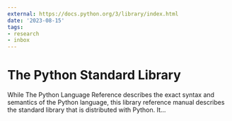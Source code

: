 ```yaml
---
external: https://docs.python.org/3/library/index.html
date: '2023-08-15'
tags:
- research
- inbox
---
```


# The Python Standard Library

While The Python Language Reference describes the exact syntax and semantics of the Python language, this library reference manual describes the standard library that is distributed with Python. It...
